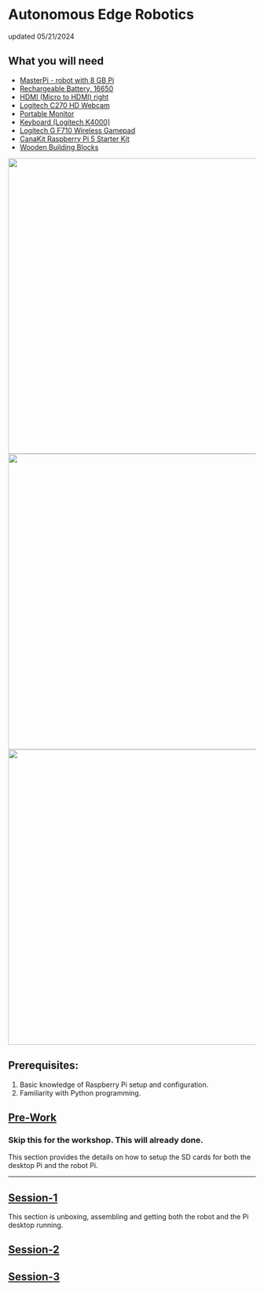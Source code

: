 # Autonomous Edge Robotics

updated 05/21/2024

## What you will need

- [MasterPi - robot with 8 GB Pi ](https://www.amazon.com/HIWONDER-MasterPi-Mecanum-Raspberry-Beginners/dp/B0CP987F5Y)
- [Rechargeable Battery, 16650](https://www.amazon.com/dp/B0943LKVHW)
- [HDMI (Micro to HDMI) right](https://www.amazon.com/Twozoh-Adapter-Braided-90%C2%B0Degree-Support/dp/B09PYWKCWW)
- [Logitech C270 HD Webcam](https://www.amazon.com/Logitech-Desktop-Widescreen-Calling-Recording/dp/B004FHO5Y6)
- [Portable Monitor ](https://www.amazon.com/ARZOPA-Portable-Monitor-17-3-Inch/dp/B0CC4TQGTT)
- [Keyboard (Logitech K4000)](https://www.amazon.com/Logitech-920-003110-Touch-Keyboard-K400/dp/B005DVQZM8)
- [Logitech G F710 Wireless Gamepad](https://www.amazon.com/Logitech-Wireless-Nano-Receiver-Controller-Vibration/dp/B0041RR0TW)
- [CanaKit Raspberry Pi 5 Starter Kit](https://www.canakit.com/canakit-raspberry-pi-5-starter-kit-turbine-black.html?defpid=4884)
- [Wooden Building Blocks](https://www.amazon.com/dp/B0C777NTSX)


 <img src="https://github.com/stemoutreach/AutonomousEdgeRobotics/blob/main/images/PackageWithGC.jpg" width="600" > 
 <img src="https://github.com/stemoutreach/AutonomousEdgeRobotics/blob/main/images/RobotKit.jpg" width="600" > 
 <img src="https://github.com/stemoutreach/AutonomousEdgeRobotics/blob/main/images/IMG_2230.jpg" width="600" > 

## Prerequisites:

1. Basic knowledge of Raspberry Pi setup and configuration.
1. Familiarity with Python programming.
 
## [Pre-Work](Pre-Work/README.md)

### Skip this for the workshop. This will already done.

This section provides the details on how to setup the SD cards for both the desktop Pi and the robot Pi. 
- - - - - - - -  
## [Session-1](Session-1/README.md)

This section is unboxing, assembling and getting both the robot and the Pi desktop running. 

## [Session-2](Session-2.md/README.md)

## [Session-3](Session-3.md/README.md)
